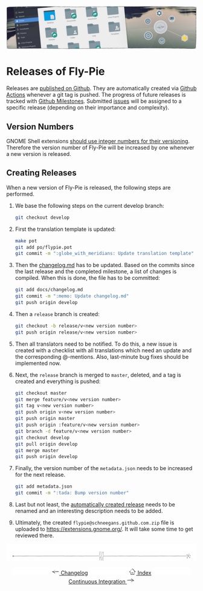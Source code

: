 <p align="center"> 
  <img src ="pics/banner-07.jpg" />
</p>

# Releases of Fly-Pie

Releases are [published on Github](https://github.com/Schneegans/Fly-Pie/releases).
They are automatically created via [Github Actions](https://github.com/Schneegans/Fly-Pie/actions) whenever a git tag is pushed.
The progress of future releases is tracked with [Github Milestones](https://github.com/Schneegans/Fly-Pie/milestones).
Submitted [issues](https://github.com/Schneegans/Fly-Pie/issues) will be assigned to a specific release (depending on their importance and complexity).

## Version Numbers

GNOME Shell extensions [should use integer numbers for their versioning](https://wiki.gnome.org/Projects/GnomeShell/Extensions/Writing#metadata.json_.28Required.29).
Therefore the version number of Fly-Pie will be increased by one whenever a new version is released.

## Creating Releases

When a new version of Fly-Pie is released, the following steps are performed.

1. We base the following steps on the current develop branch:
   ```bash
   git checkout develop
   ```
2. First the translation template is updated:
   ```bash
   make pot
   git add po/flypie.pot
   git commit -m ":globe_with_meridians: Update translation template"
   ```

3. Then the [changelog.md](https://github.com/Schneegans/Fly-Pie/blob/develop/docs/changelog.md) has to be updated.
Based on the commits since the last release and the completed milestone, a list of changes is compiled.
When this is done, the file has to be committed:
   ```bash
   git add docs/changelog.md
   git commit -m ":memo: Update changelog.md"
   git push origin develop
   ```

4. Then a `release` branch is created:
   ```bash
   git checkout -b release/v<new version number>
   git push origin release/v<new version number>
   ```

5. Then all translators need to be notified.
To do this, a new issue is created with a checklist with all translations which need an update and the corresponding @-mentions.
Also, last-minute bug fixes should be implemented now.

6. Next, the `release` branch is merged to `master`, deleted, and a tag is created and everything is pushed:
   ```bash
   git checkout master
   git merge feature/v<new version number>
   git tag v<new version number>
   git push origin v<new version number>
   git push origin master
   git push origin :feature/v<new version number>
   git branch -d feature/v<new version number>
   git checkout develop
   git pull origin develop
   git merge master
   git push origin develop
   ```

7. Finally, the version number of the `metadata.json` needs to be increased for the next release.
   ```bash
   git add metadata.json
   git commit -m ":tada: Bump version number"
   ```

8. Last but not least, the [automatically created release](https://github.com/Schneegans/Fly-Pie/releases) needs to be renamed and an interesting description needs to be added.

9. Ultimately, the created `flypie@schneegans.github.com.zip` file is uploaded to https://extensions.gnome.org/. It will take some time to get reviewed there.

<p align="center"><img src ="pics/hr.svg"/></p>

<p align="center">
  <img src="pics/nav-space.svg"/>
  <a href="changelog.md"><img src ="pics/left-arrow.png"/> Changelog</a>
  <img src="pics/nav-space.svg"/>
  <a href="../README.md#getting-started"><img src ="pics/home.png"/> Index</a>
  <img src="pics/nav-space.svg"/>
  <a href="continuous-integration.md">Continuous Integration <img src ="pics/right-arrow.png"/></a>
</p>
